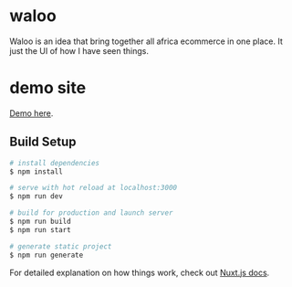 # waloo

Waloo is an idea that bring together all africa ecommerce in one place.
It just the UI of how I have seen things.

# demo site

[Demo here](https://waloocom.netlify.app/favlist/).

## Build Setup

```bash
# install dependencies
$ npm install

# serve with hot reload at localhost:3000
$ npm run dev

# build for production and launch server
$ npm run build
$ npm run start

# generate static project
$ npm run generate
```

For detailed explanation on how things work, check out [Nuxt.js docs](https://nuxtjs.org).
